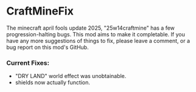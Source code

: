 # CraftMineFix

The minecraft april fools update 2025, "25w14craftmine" has a few progression-halting bugs. This mod aims to make it completable.
If you have any more suggestions of things to fix, please leave a comment, or a bug report on this mod's GitHub.

### Current Fixes:
- "DRY LAND" world effect was unobtainable.
- shields now actually function.